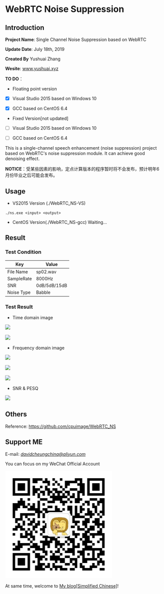 

# WebRTC Noise Suppression

## Introduction

**Project Name**: Single Channel Noise Suppression based on WebRTC

**Update Date**: July 18th, 2019

**Created By** Yushuai Zhang

**Wesite**: www.yushuai.xyz

**TO DO**：

* Floating point version

 - [x] Visual Studio 2015 based on Windows 10
 
 - [x] GCC based on CentOS 6.4

* Fixed Version[not updated]

 - [ ] Visual Studio 2015 based on Windows 10
 - [ ] GCC based on CentOS 6.4



This is a single-channel speech enhancement (noise suppression) project based on WebRTC's noise suppression module. It can achieve good denoising effect.

**NOTICE**：受某些因素的影响，定点计算版本的程序暂时将不会发布，预计明年6月份毕业之后可能会发布。


## Usage

* VS2015 Version (./WebRTC_NS-VS)
```
./ns.exe <input> <output>
```

* CentOS Version(./WebRTC_NS-gcc)
Waiting...

## Result

### Test Condition

|Key| Value |
|-------|--|
|File Name|sp02.wav|
|SampleRate|8000Hz|
|SNR|0dB/5dB/15dB|
|Noise Type|Babble|

### Test Result

* Time domain image

![](https://github.com/dqhplhzz2008/WebRTC_Noise_Suppression/raw/master/img/timedomain1.jpg)

![](https://github.com/dqhplhzz2008/WebRTC_Noise_Suppression/raw/master/img/timedomain2.jpg)

* Frequency domain image

![](https://github.com/dqhplhzz2008/WebRTC_Noise_Suppression/raw/master/img/ypt1.jpg)

![](https://github.com/dqhplhzz2008/WebRTC_Noise_Suppression/raw/master/img/ypt2.jpg)

![](https://github.com/dqhplhzz2008/WebRTC_Noise_Suppression/raw/master/img/ypt3.jpg)

* SNR & PESQ

![](https://github.com/dqhplhzz2008/WebRTC_Noise_Suppression/raw/master/img/pesqsnr.jpg)

## Others

Reference: https://github.com/cpuimage/WebRTC_NS

## Support ME

E-mail: *davidcheungchina@aliyun.com*

You can focus on my WeChat Official Account<br>

![](https://github.com/dqhplhzz2008/dqhplhzz2008.github.io/raw/master/weixingongzhonghao.jpg)  <br>

At same time, welcome to [My blog[Simplified Chinese]](http://www.yushuai.xyz)!





